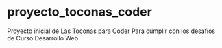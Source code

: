 # proyecto_toconas_coder
Proyecto inicial de Las Toconas para Coder
Para cumplir con los desafíos de Curso Desarrollo Web
